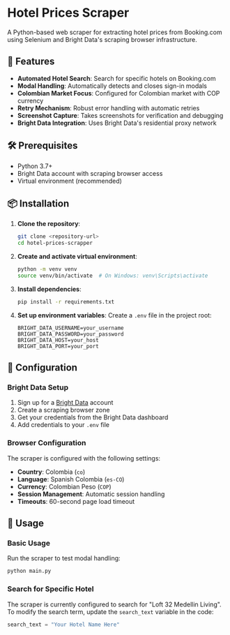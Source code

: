 # Hotel Prices Scraper

A Python-based web scraper for extracting hotel prices from Booking.com using Selenium and Bright Data's scraping browser infrastructure.

## 🚀 Features

- **Automated Hotel Search**: Search for specific hotels on Booking.com
- **Modal Handling**: Automatically detects and closes sign-in modals
- **Colombian Market Focus**: Configured for Colombian market with COP currency
- **Retry Mechanism**: Robust error handling with automatic retries
- **Screenshot Capture**: Takes screenshots for verification and debugging
- **Bright Data Integration**: Uses Bright Data's residential proxy network

## 🛠️ Prerequisites

- Python 3.7+
- Bright Data account with scraping browser access
- Virtual environment (recommended)

## 📦 Installation

1. **Clone the repository**:

   ```bash
   git clone <repository-url>
   cd hotel-prices-scrapper
   ```

2. **Create and activate virtual environment**:

   ```bash
   python -m venv venv
   source venv/bin/activate  # On Windows: venv\Scripts\activate
   ```

3. **Install dependencies**:

   ```bash
   pip install -r requirements.txt
   ```

4. **Set up environment variables**:
   Create a `.env` file in the project root:
   ```env
   BRIGHT_DATA_USERNAME=your_username
   BRIGHT_DATA_PASSWORD=your_password
   BRIGHT_DATA_HOST=your_host
   BRIGHT_DATA_PORT=your_port
   ```

## 🔧 Configuration

### Bright Data Setup

1. Sign up for a [Bright Data](https://brightdata.com) account
2. Create a scraping browser zone
3. Get your credentials from the Bright Data dashboard
4. Add credentials to your `.env` file

### Browser Configuration

The scraper is configured with the following settings:

- **Country**: Colombia (`co`)
- **Language**: Spanish Colombia (`es-CO`)
- **Currency**: Colombian Peso (`COP`)
- **Session Management**: Automatic session handling
- **Timeouts**: 60-second page load timeout

## 🎯 Usage

### Basic Usage

Run the scraper to test modal handling:

```bash
python main.py
```

### Search for Specific Hotel

The scraper is currently configured to search for "Loft 32 Medellin Living". To modify the search term, update the `search_text` variable in the code:

```python
search_text = "Your Hotel Name Here"
```
